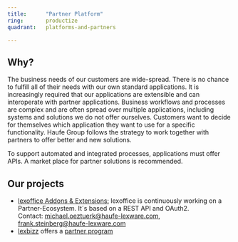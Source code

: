 ```yaml
---
title:      "Partner Platform"
ring:       productize
quadrant:   platforms-and-partners

---
```


## Why? ##

The business needs of our customers are wide-spread. There is no chance to fulfill all of their needs with our own standard applications.
It is increasingly required that our applications are extensible and can interoperate with partner applications.
Business workflows and processes are complex and are often spread over multiple applications, including systems and solutions we do not offer ourselves.
Customers want to decide for themselves which application they want to use for a specific functionality.
Haufe Group follows the strategy to work together with partners to offer better and new solutions.

To support automated and integrated processes, applications must offer APIs. A market place for partner solutions is recommended.

## Our projects ##

- [lexoffice Addons & Extensions:](https://www.lexoffice.de/partner/) lexoffice is continuously working on a Partner-Ecosystem. It´s based on a REST API and OAuth2.   
Contact: <michael.oeztuerk@haufe-lexware.com>, <frank.steinberg@haufe-lexware.com>
- [lexbizz](https://www.lexbizz.de/) offers a [partner program](https://lexbizz.haufe-lexware.com/partnerprogramm/)
